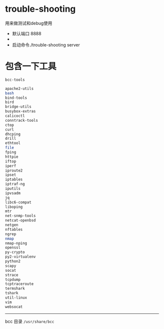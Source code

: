 # trouble-shooting

用来做测试和debug使用  

- 默认端口 8888
-  
- 启动命令./trouble-shooting server  

# 包含一下工具

```bash
bcc-tools

apache2-utils
bash
bind-tools
bird
bridge-utils
busybox-extras
calicoctl
conntrack-tools
ctop
curl
dhcping
drill
ethtool
file
fping
httpie
iftop
iperf
iproute2
ipset
iptables
iptraf-ng
iputils
ipvsadm
jq
libc6-compat
liboping
mtr
net-snmp-tools
netcat-openbsd
netgen
nftables
ngrep
nmap
nmap-nping
openssl
py-crypto
py2-virtualenv
python2
scapy
socat
strace
tcpdump
tcptraceroute
termshark
tshark
util-linux
vim
websocat
```

---
bcc 目录 `/usr/share/bcc`
